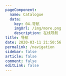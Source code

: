 ```yaml
---
pageComponent: 
  name: Catalogue
  data: 
    key: 04.导航
    imgUrl: /img/more.png
    description: 在线导航
title: 导航
date: 2020-03-11 21:50:56
permalink: /navigation
sidebar: false
article: false
comment: false
editLink: false
---
```

